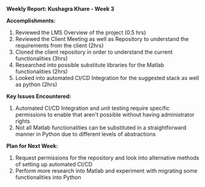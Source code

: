 **Weekly Report: Kushagra Khare - Week 3**

**Accomplishments:**
1. Reviewed the LMS Overview of the project (0.5 hrs)
2. Reviewed the Client Meeting as well as Repository to understand the requirements from the client (2hrs)
3. Cloned the client repository in order to understand the current functionalities (3hrs)
4. Researched into possible substitute libraries for the Matlab functionalities (2hrs)
5. Looked into automated CI/CD Integration for the suggested stack as well as python (2hrs)
   
**Key Issues Encountered:**
1. Automated CI/CD Integration and unit testing require specific permissions to enable that aren't possible without having administrator rights
2. Not all Matlab functionalities can be substituted in a straightforward manner in Python due to different levels of abstractions

**Plan for Next Week:**
1. Request permissions for the repository and look into alternative methods of setting up automated CI/CD
2. Perform more research into Matlab and experiment with migrating some functionalities into Python
